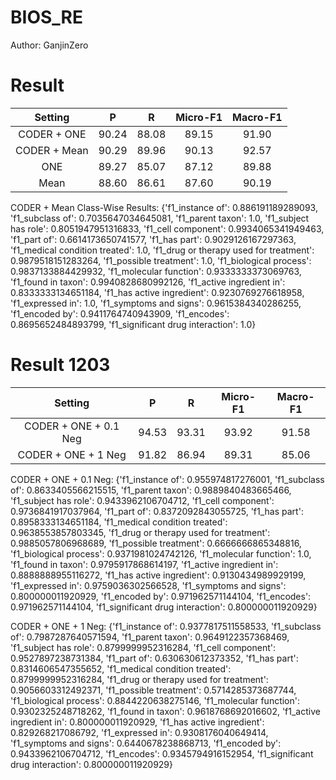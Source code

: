 # BIOS_RE
Author: GanjinZero

# Result
|   Setting    |   P   |   R   | Micro-F1 | Macro-F1 |
| :----------: | :---: | :---: | :------: | :------: |
| CODER + ONE  | 90.24 | 88.08 |  89.15   |  91.90   |
| CODER + Mean | 90.29 | 89.96 |  90.13   |  92.57   |
|     ONE      | 89.27 | 85.07 |  87.12   |  89.88   |
|     Mean     | 88.60 | 86.61 |  87.60   |  90.19   |

CODER + Mean Class-Wise Results:
{'f1_instance of': 0.886191189289093, 'f1_subclass of': 0.7035647034645081, 'f1_parent taxon': 1.0, 'f1_subject has role': 0.8051947951316833, 'f1_cell component': 0.9934065341949463, 'f1_part of': 0.6614173650741577, 'f1_has part': 0.9029126167297363, 'f1_medical condition treated': 1.0, 'f1_drug or therapy used for treatment': 0.9879518151283264, 'f1_possible treatment': 1.0, 'f1_biological process': 0.9837133884429932, 'f1_molecular function': 0.9333333373069763, 'f1_found in taxon': 0.9940828680992126, 'f1_active ingredient in': 0.8333333134651184, 'f1_has active ingredient': 0.9230769276618958, 'f1_expressed in': 1.0, 'f1_symptoms and signs': 0.9615384340286255, 'f1_encoded by': 0.9411764740943909, 'f1_encodes': 0.8695652484893799, 'f1_significant drug interaction': 1.0}

# Result 1203
|        Setting        |   P   |   R   | Micro-F1 | Macro-F1 |
| :-------------------: | :---: | :---: | :------: | :------: |
| CODER + ONE + 0.1 Neg | 94.53 | 93.31 |  93.92   |  91.58   |
|  CODER + ONE + 1 Neg  | 91.82 | 86.94 |  89.31   |  85.06   |

CODER + ONE + 0.1 Neg:
{'f1_instance of': 0.955974817276001, 'f1_subclass of': 0.8633405566215515, 'f1_parent taxon': 0.9889840483665466, 'f1_subject has role': 0.9433962106704712, 'f1_cell component': 0.9736841917037964, 'f1_part of': 0.8372092843055725, 'f1_has part': 0.8958333134651184, 'f1_medical condition treated': 0.9638553857803345, 'f1_drug or therapy used for treatment': 0.9885057806968689, 'f1_possible treatment': 0.6666666865348816, 'f1_biological process': 0.9371981024742126, 'f1_molecular function': 1.0, 'f1_found in taxon': 0.9795917868614197, 'f1_active ingredient in': 0.8888888955116272, 'f1_has active ingredient': 0.9130434989929199, 'f1_expressed in': 0.9759036302566528, 'f1_symptoms and signs': 0.800000011920929, 'f1_encoded by': 0.971962571144104, 'f1_encodes': 0.971962571144104, 'f1_significant drug interaction': 0.800000011920929}

CODER + ONE + 1 Neg:
{'f1_instance of': 0.9377817511558533, 'f1_subclass of': 0.7987287640571594, 'f1_parent taxon': 0.9649122357368469, 'f1_subject has role': 0.8799999952316284, 'f1_cell component': 0.9527897238731384, 'f1_part of': 0.630630612373352, 'f1_has part': 0.8314606547355652, 'f1_medical condition treated': 0.8799999952316284, 'f1_drug or therapy used for treatment': 0.9056603312492371, 'f1_possible treatment': 0.5714285373687744, 'f1_biological process': 0.8844220638275146, 'f1_molecular function': 0.9302325248718262, 'f1_found in taxon': 0.9618768692016602, 'f1_active ingredient in': 0.800000011920929, 'f1_has active ingredient': 0.829268217086792, 'f1_expressed in': 0.9308176040649414, 'f1_symptoms and signs': 0.6440678238868713, 'f1_encoded by': 0.9433962106704712, 'f1_encodes': 0.9345794916152954, 'f1_significant drug interaction': 0.800000011920929}
